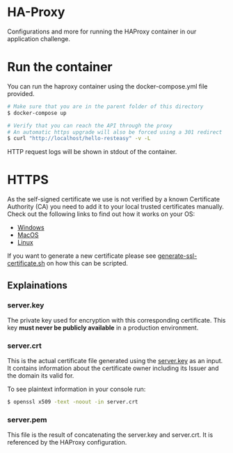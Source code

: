 # HA-Proxy

Configurations and more for running the HAProxy container in our application challenge.

# Run the container

You can run the haproxy container using the docker-compose.yml file provided.

```sh
# Make sure that you are in the parent folder of this directory
$ docker-compose up

# Verify that you can reach the API through the proxy
# An automatic https upgrade will also be forced using a 301 redirect
$ curl "http://localhost/hello-resteasy" -v -L
```

HTTP request logs will be shown in stdout of the container.

# HTTPS

As the self-signed certificate we use is not verified by a known Certificate Authority (CA) you need to add it to your local trusted certificates manually. Check out the following links to find out how it works on your OS:
- [Windows](https://support.securly.com/hc/en-us/articles/360026808753-How-to-manually-install-the-Securly-SSL-certificate-on-Windows)
- [MacOS](https://superuser.com/questions/1359755/trust-self-signed-cert-in-chrome-macos-10-13)
- [Linux](https://tarunlalwani.com/post/self-signed-certificates-trusting-them/)

If you want to generate a new certificate please see [generate-ssl-certificate.sh]() on how this can be scripted.

## Explainations

### server.key

The private key used for encryption with this corresponding certificate. This key __must never be publicly available__ in a production environment.

### server.crt

This is the actual certificate file generated using the [server.key]() as an input. It contains information about  the certificate owner including its Issuer and the domain its valid for.

To see plaintext information in your console run:
```sh
$ openssl x509 -text -noout -in server.crt
```

### server.pem

This file is the result of concatenating the server.key and server.crt. It is referenced by the HAProxy configuration.
